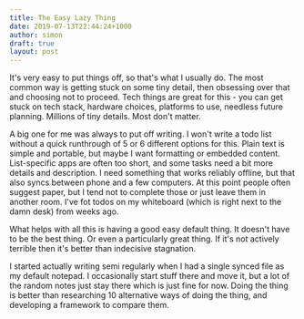 ```yaml
---
title: The Easy Lazy Thing
date: 2019-07-13T22:44:24+1000
author: simon
draft: true
layout: post
---
```


It's very easy to put things off, so that's what I usually do. The most common way is getting stuck on some tiny detail, then obsessing over that and choosing not to proceed. Tech things are great for this - you can get stuck on tech stack, hardware choices, platforms to use, needless future planning. Millions of tiny details. Most don't matter.

A big one for me was always to put off writing. I won't write a todo list without a quick runthrough of 5 or 6 different options for this. Plain text is simple and portable, but maybe I want formatting or embedded content. List-specific apps are often too short, and some tasks need a bit more details and description. I need something that works reliably offline, but that also syncs between phone and a few computers. At this point people often suggest paper, but I tend not to complete those or just leave them in another room. I've fot todos on my whiteboard (which is right next to the damn desk) from weeks ago.

What helps with all this is having a good easy default thing. It doesn't have to be the best thing. Or even a particularly great thing. If it's not actively terrible then it's better than indecisive stagnation.

I started actually writing semi regularly when I had a single synced file as my default notepad. I occasionally start stuff there and move it, but a lot of the random notes just stay there which is just fine for now. Doing the thing is better than researching 10 alternative ways of doing the thing, and developing a framework to compare them.

